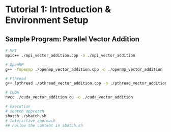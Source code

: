 # Tutorial 1: Introduction & Environment Setup

## Sample Program: Parallel Vector Addition

```bash
# MPI
mpic++ ./mpi_vector_addition.cpp -o ./mpi_vector_addition

# OpenMP
g++ -fopenmp ./openmp_vector_addition.cpp -o ./openmp_vector_addition

# Pthread
g++ lpthread ./pthread_vector_addition.cpp -o ./pthread_vector_addition

# CUDA
nvcc ./cuda_vector_addition.cu -o ./cuda_vector_addition

# Execution
# sbatch approach
sbatch ./sbatch.sh
# Interactive approach
## Follow the content in sbatch.sh
```
